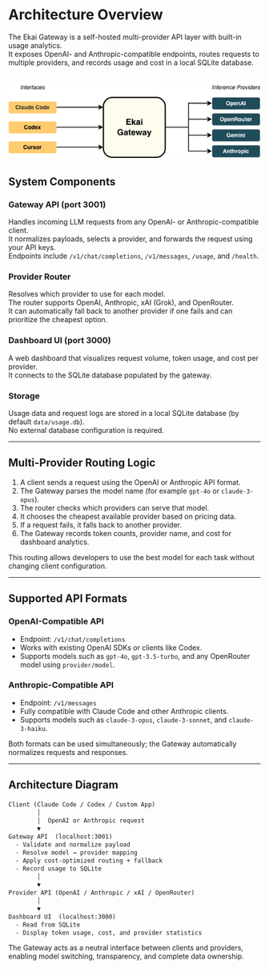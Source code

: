 # Architecture Overview

The Ekai Gateway is a self-hosted multi-provider API layer with built-in usage analytics.  
It exposes OpenAI- and Anthropic-compatible endpoints, routes requests to multiple providers, and records usage and cost in a local SQLite database.

![Ekai Gateway Architecture](images/architecture.png)
---

## System Components

### Gateway API (port 3001)
Handles incoming LLM requests from any OpenAI- or Anthropic-compatible client.  
It normalizes payloads, selects a provider, and forwards the request using your API keys.  
Endpoints include `/v1/chat/completions`, `/v1/messages`, `/usage`, and `/health`.

### Provider Router
Resolves which provider to use for each model.  
The router supports OpenAI, Anthropic, xAI (Grok), and OpenRouter.  
It can automatically fall back to another provider if one fails and can prioritize the cheapest option.

### Dashboard UI (port 3000)
A web dashboard that visualizes request volume, token usage, and cost per provider.  
It connects to the SQLite database populated by the gateway.

### Storage
Usage data and request logs are stored in a local SQLite database (by default `data/usage.db`).  
No external database configuration is required.

---

## Multi-Provider Routing Logic

1. A client sends a request using the OpenAI or Anthropic API format.  
2. The Gateway parses the model name (for example `gpt-4o` or `claude-3-opus`).  
3. The router checks which providers can serve that model.  
4. It chooses the cheapest available provider based on pricing data.  
5. If a request fails, it falls back to another provider.  
6. The Gateway records token counts, provider name, and cost for dashboard analytics.

This routing allows developers to use the best model for each task without changing client configuration.

---

## Supported API Formats

### OpenAI-Compatible API
- Endpoint: `/v1/chat/completions`  
- Works with existing OpenAI SDKs or clients like Codex.  
- Supports models such as `gpt-4o`, `gpt-3.5-turbo`, and any OpenRouter model using `provider/model`.

### Anthropic-Compatible API
- Endpoint: `/v1/messages`  
- Fully compatible with Claude Code and other Anthropic clients.  
- Supports models such as `claude-3-opus`, `claude-3-sonnet`, and `claude-3-haiku`.

Both formats can be used simultaneously; the Gateway automatically normalizes requests and responses.

---

## Architecture Diagram

```text
Client (Claude Code / Codex / Custom App)
        │
        │  OpenAI or Anthropic request
        ▼
Gateway API  (localhost:3001)
  - Validate and normalize payload
  - Resolve model → provider mapping
  - Apply cost-optimized routing + fallback
  - Record usage to SQLite
        │
        ▼
Provider API (OpenAI / Anthropic / xAI / OpenRouter)
        │
        ▼
Dashboard UI  (localhost:3000)
  - Read from SQLite
  - Display token usage, cost, and provider statistics
```
The Gateway acts as a neutral interface between clients and providers, enabling model switching, transparency, and complete data ownership.
